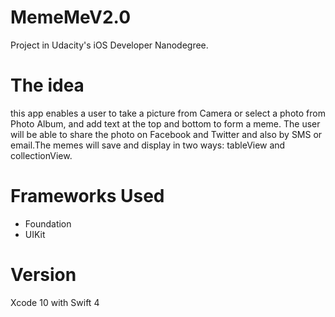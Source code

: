 # MemeMeV2.0
Project in Udacity's iOS Developer Nanodegree.

# The idea
this app enables a user to take a picture from Camera or select a photo from Photo Album, and add text at the top and bottom to form a meme. The user will be able to share the photo on Facebook and Twitter and also by SMS or email.The memes will save and display in two ways: tableView and collectionView.

# Frameworks Used
- Foundation
- UIKit

# Version
Xcode 10 with Swift 4
